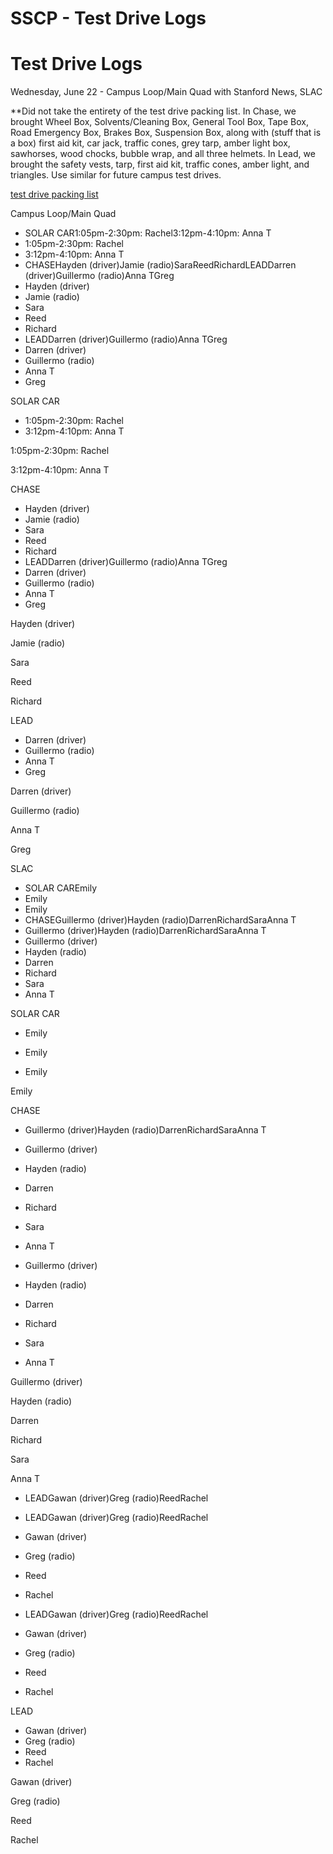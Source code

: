 # SSCP - Test Drive Logs

# Test Drive Logs

Wednesday, June 22 - Campus Loop/Main Quad with Stanford News, SLAC

**Did not take the entirety of the test drive packing list. In Chase, we brought Wheel Box, Solvents/Cleaning Box, General Tool Box, Tape Box, Road Emergency Box, Brakes Box, Suspension Box, along with (stuff that is a box) first aid kit, car jack, traffic cones, grey tarp, amber light box, sawhorses, wood chocks, bubble wrap, and all three helmets. In Lead, we brought the safety vests, tarp, first aid kit, traffic cones, amber light, and triangles. Use similar for future campus test drives.

[test drive packing list](/stanford.edu/testduplicationsscp/home/sscp-2014-2015/race-organization-2014-2015/race-box-packing-lists-2014-2015)

Campus Loop/Main Quad

* SOLAR CAR1:05pm-2:30pm: Rachel3:12pm-4:10pm: Anna T
* 1:05pm-2:30pm: Rachel
* 3:12pm-4:10pm: Anna T
* CHASEHayden (driver)Jamie (radio)SaraReedRichardLEADDarren (driver)Guillermo (radio)Anna TGreg
* Hayden (driver)
* Jamie (radio)
* Sara
* Reed
* Richard
* LEADDarren (driver)Guillermo (radio)Anna TGreg
* Darren (driver)
* Guillermo (radio)
* Anna T
* Greg

SOLAR CAR

* 1:05pm-2:30pm: Rachel
* 3:12pm-4:10pm: Anna T

1:05pm-2:30pm: Rachel

3:12pm-4:10pm: Anna T

CHASE

* Hayden (driver)
* Jamie (radio)
* Sara
* Reed
* Richard
* LEADDarren (driver)Guillermo (radio)Anna TGreg
* Darren (driver)
* Guillermo (radio)
* Anna T
* Greg

Hayden (driver)

Jamie (radio)

Sara

Reed

Richard

LEAD

* Darren (driver)
* Guillermo (radio)
* Anna T
* Greg

Darren (driver)

Guillermo (radio)

Anna T

Greg

SLAC

* SOLAR CAREmily
* Emily
* Emily
* CHASEGuillermo (driver)Hayden (radio)DarrenRichardSaraAnna T
* Guillermo (driver)Hayden (radio)DarrenRichardSaraAnna T
* Guillermo (driver)
* Hayden (radio)
* Darren
* Richard
* Sara
* Anna T

SOLAR CAR

* Emily
* Emily

* Emily

Emily

CHASE

* Guillermo (driver)Hayden (radio)DarrenRichardSaraAnna T
* Guillermo (driver)
* Hayden (radio)
* Darren
* Richard
* Sara
* Anna T

* Guillermo (driver)
* Hayden (radio)
* Darren
* Richard
* Sara
* Anna T

Guillermo (driver)

Hayden (radio)

Darren

Richard

Sara

Anna T

* LEADGawan (driver)Greg (radio)ReedRachel
* LEADGawan (driver)Greg (radio)ReedRachel
* Gawan (driver)
* Greg (radio)
* Reed
* Rachel

* LEADGawan (driver)Greg (radio)ReedRachel
* Gawan (driver)
* Greg (radio)
* Reed
* Rachel

LEAD

* Gawan (driver)
* Greg (radio)
* Reed
* Rachel

Gawan (driver)

Greg (radio)

Reed

Rachel

